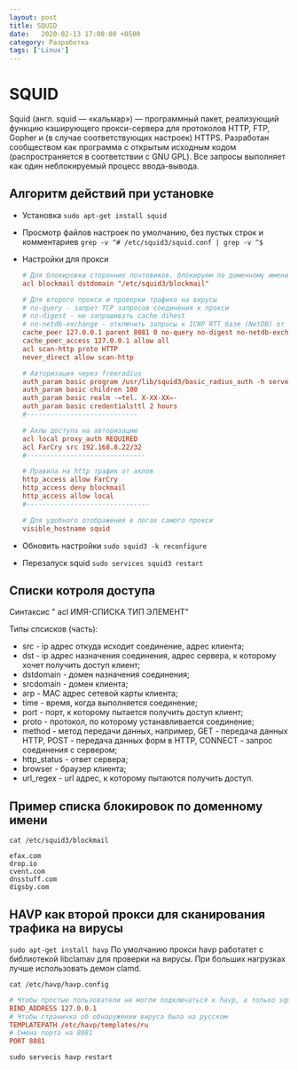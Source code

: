 ```yaml
---
layout: post
title: SQUID
date:   2020-02-13 17:00:00 +0500
category: Разработка
tags: ['Linux']
---
```

# SQUID

Squid (англ. squid — «кальмар») — программный пакет, реализующий функцию кэширующего прокси-сервера для протоколов HTTP, FTP, Gopher и (в случае соответствующих настроек) HTTPS. Разработан сообществом как программа с открытым исходным кодом (распространяется в соответствии с GNU GPL). Все запросы выполняет как один неблокируемый процесс ввода-вывода.

## Алгоритм действий при установке

- Установка
  `sudo apt-get install squid`
- Просмотр файлов настроек по умолчанию, без пустых строк и комментариев
  `grep -v ^# /etc/squid3/squid.conf | grep -v ^$`
- Настройки для прокси

  ```conf
  # Для блокировки сторонних почтовиков, блокируем по доменному имени
  acl blockmail dstdomain "/etc/squid3/blockmail"

  # Для второго прокси и проверки трафика на вирусы
  # no-query - запрет TCP запросов соединения к прокси
  # no-digest - не запрашивать cache dihest
  # no-netdb-exchange - отключить запросы к ICNP RTT базе (NetDB) от havp прокси
  cache_peer 127.0.0.1 parent 8081 0 no-query no-digest no-netdb-exchange default
  cache_peer_access 127.0.0.1 allow all
  acl scan-http proto HTTP
  never_direct allow scan-http

  # Авторизация через freeradius
  auth_param basic program /usr/lib/squid3/basic_radius_auth -h server -w passwd
  auth_param basic children 100
  auth_param basic realm -=tel. X-XX-XX=-
  auth_param basic credentialsttl 2 hours
  #----------------------------

  # Аклы доступа на авторизацию
  acl local proxy_auth REQUIRED
  acl FarCry src 192.168.8.22/32
  #------------------------------

  # Правила на http трафик от аклов
  http_access allow FarCry
  http_access deny blockmail
  http_access allow local
  #-------------------------------

  # Для удобного отображения в логах самого прокси
  visible_hostname squid
  ```

- Обновить настройки
  `sudo squid3 -k reconfigure`
- Перезапуск squid
  `sudo services squid3 restart`

## Списки котроля доступа
Синтаксис " acl ИМЯ-СПИСКА ТИП ЭЛЕМЕНТ"

Типы спсисков (часть):
- src - ip адрес откуда исходит соединение, адрес клиента;
- dst - ip адрес назначения соединения, адрес сервера, к которому хочет получить доступ клиент;
- dstdomain - домен назначения соединения;
- srcdomain - домен клиента;
- arp - MAC адрес сетевой карты клиента;
- time - время, когда выполняется соединение;
- port - порт, к которому пытается получить доступ клиент;
- proto - протокол, по которому устанавливается соединение;
- method - метод передачи данных, например, GET - передача данных HTTP, POST - передача данных форм в HTTP, CONNECT - запрос соединения с сервером;
- http_status - ответ сервера;
- browser - браузер клиента;
- url_regex - url адрес, к которому пытаются получить доступ.

## Пример списка блокировок по доменному имени

`cat /etc/squid3/blockmail`

```
efax.com
drop.io
cvent.com
dnsstuff.com
digsby.com
```

## HAVP как второй прокси для сканирования трафика на вирусы

`sudo apt-get install havp`
По умолчанию прокси havp работатет с библиотекой libclamav для проверки на вирусы. При больших нагрузках лучше использовать демон clamd.

`cat /etc/havp/havp.config`

```conf
# Чтобы простые пользователи не могли подключаться к havp, а только squid, т.е. localhost
BIND_ADDRESS 127.0.0.1
# Чтобы страничка об обнаружении вируса была на русском
TEMPLATEPATH /etc/havp/templates/ru
# Смена порта на 8081
PORT 8081
```

`sudo servecis havp restart`

